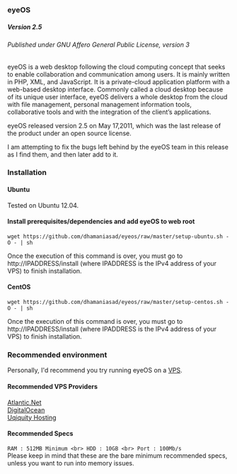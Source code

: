 ### eyeOS

##### Version 2.5

###### Published under GNU Affero General Public License, version 3

eyeOS is a web desktop following the cloud computing concept that seeks to enable collaboration and communication among users. It is mainly written in PHP, XML, and JavaScript. It is a private-cloud application platform with a web-based desktop interface. Commonly called a cloud desktop because of its unique user interface, eyeOS delivers a whole desktop from the cloud with file management, personal management information tools, collaborative tools and with the integration of the client’s applications.

eyeOS released version 2.5 on May 17,2011, which was the last release of the product under an open source license. 

I am attempting to fix the bugs left behind by the eyeOS team in this release as I find them, and then later add to it.

### Installation
#### Ubuntu
Tested on Ubuntu 12.04.
#### Install prerequisites/dependencies and add eyeOS to web root
    wget https://github.com/dhamaniasad/eyeos/raw/master/setup-ubuntu.sh -O - | sh
    
Once the execution of this command is over, you must go to http://IPADDRESS/install (where IPADDRESS is the IPv4 address of your VPS) to finish installation.
#### CentOS
    wget https://github.com/dhamaniasad/eyeos/raw/master/setup-centos.sh -O - | sh
    
Once the execution of this command is over, you must go to http://IPADDRESS/install (where IPADDRESS is the IPv4 address of your VPS) to finish installation.
### Recommended environment
Personally, I'd recommend you try running eyeOS on a [VPS](https://en.wikipedia.org/wiki/Virtual_private_server). 

#### Recommended VPS Providers
[Atlantic.Net](http://www.atlantic.net/cloud-hosting/cloud-server-pricing/) <br>
[DigitalOcean](https://www.digitalocean.com) <br>
[Uqiquity Hosting](https://www.ubiquityservers.com/cloud) <br>

#### Recommended Specs
`RAM : 512MB Minimum <br>
 HDD : 10GB <br>
 Port : 100Mb/s`
<br>Please keep in mind that these are the bare minimum recommended specs, unless you want to run into memory issues.
